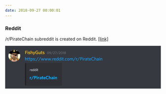 ```yaml
---
date: 2018-09-27 00:00:01
---
```


### Reddit

/r/PirateChain subreddit is created on Reddit. [[link]](https://discordapp.com/channels/412898016371015680/484638479808987137/494937330898042881)

[![Reddit](assets/img/posts/Subreddit.png)](assets/img/posts/Subreddit.png)

